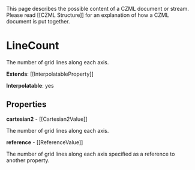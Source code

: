 This page describes the possible content of a CZML document or stream. Please read [[CZML Structure]] for an explanation of how a CZML document is put together.

# LineCount

The number of grid lines along each axis.

**Extends**: [[InterpolatableProperty]]

**Interpolatable**: yes

## Properties

**cartesian2** - [[Cartesian2Value]]

The number of grid lines along each axis.


**reference** - [[ReferenceValue]]

The number of grid lines along each axis specified as a reference to another property.


